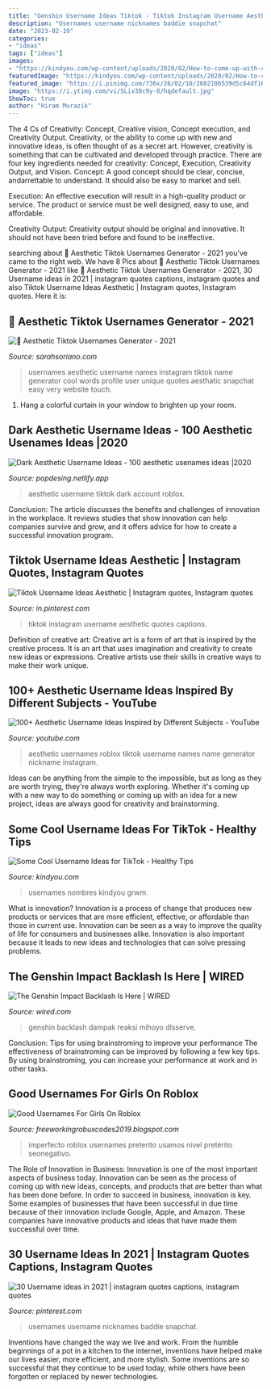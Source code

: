 ```yaml
---
title: "Genshin Username Ideas Tiktok - Tiktok Instagram Username Aesthetic Quotes Captions"
description: "Usernames username nicknames baddie snapchat"
date: "2023-02-19"
categories:
- "ideas"
tags: ["ideas"]
images:
- "https://kindyou.com/wp-content/uploads/2020/02/How-to-come-up-with-cool-usernames-for-TikTok3.jpg"
featuredImage: "https://kindyou.com/wp-content/uploads/2020/02/How-to-come-up-with-cool-usernames-for-TikTok3.jpg"
featured_image: "https://i.pinimg.com/736x/26/02/10/2602106539d5c64df1602f8e951b6fcd.jpg"
image: "https://i.ytimg.com/vi/SLiv38c9y-8/hqdefault.jpg"
ShowToc: true
author: "Hiram Murazik"
---
```



The 4 Cs of Creativity: Concept, Creative vision, Concept execution, and Creativity Output.
Creativity, or the ability to come up with new and innovative ideas, is often thought of as a secret art. However, creativity is something that can be cultivated and developed through practice. There are four key ingredients needed for creativity: Concept, Execution, Creativity Output, and Vision.
Concept: A good concept should be clear, concise, andarrettable to understand. It should also be easy to market and sell.

Execution: An effective execution will result in a high-quality product or service. The product or service must be well designed, easy to use, and affordable.

Creativity Output: Creativity output should be original and innovative. It should not have been tried before and found to be ineffective.

	

		
searching about 🖤 Aesthetic Tiktok Usernames Generator - 2021 you've came to the right web. We have 8 Pics about 🖤 Aesthetic Tiktok Usernames Generator - 2021 like 🖤 Aesthetic Tiktok Usernames Generator - 2021, 30 Username ideas in 2021 | instagram quotes captions, instagram quotes and also Tiktok Username Ideas Aesthetic | Instagram quotes, Instagram quotes. Here it is:
		
    
## 🖤 Aesthetic Tiktok Usernames Generator - 2021

<img loading=lazy src="https://i.pinimg.com/736x/26/02/10/2602106539d5c64df1602f8e951b6fcd.jpg" onerror="this.onerror=null;this.src='https://tse3.mm.bing.net/th?id=OIP.g12p2i3_EeDy1KLGqTY95wHaNK&amp;pid=15.1';" alt="🖤 Aesthetic Tiktok Usernames Generator - 2021">

_Source: sarahsoriano.com_

>usernames aesthetic username names instagram tiktok name generator cool words profile user unique quotes aesthatic snapchat easy very website touch. 

	

1. Hang a colorful curtain in your window to brighten up your room.

    
## Dark Aesthetic Username Ideas - 100 Aesthetic Usenames Ideas |2020

<img loading=lazy src="https://melmagazine.com/wp-content/uploads/2019/07/Screen-Shot-2019-07-02-at-5.22.14-PM.png" onerror="this.onerror=null;this.src='https://tse2.mm.bing.net/th?id=OIP.-NnnA46ZpPZcxIwJKjzF_QHaOu&amp;pid=15.1';" alt="Dark Aesthetic Username Ideas - 100 aesthetic usenames ideas |2020">

_Source: popdesing.netlify.app_

>aesthetic username tiktok dark account roblox. 

	

Conclusion:
The article discusses the benefits and challenges of innovation in the workplace. It reviews studies that show innovation can help companies survive and grow, and it offers advice for how to create a successful innovation program.

    
## Tiktok Username Ideas Aesthetic | Instagram Quotes, Instagram Quotes

<img loading=lazy src="https://i.pinimg.com/736x/90/39/31/903931c066ff2d2e0dd6ce6270a29098.jpg" onerror="this.onerror=null;this.src='https://tse2.mm.bing.net/th?id=OIP.Bm2E3NjwwDmVEPFQ4wwf5gHaHN&amp;pid=15.1';" alt="Tiktok Username Ideas Aesthetic | Instagram quotes, Instagram quotes">

_Source: in.pinterest.com_

>tiktok instagram username aesthetic quotes captions. 

	

Definition of creative art:
Creative art is a form of art that is inspired by the creative process. It is an art that uses imagination and creativity to create new ideas or expressions. Creative artists use their skills in creative ways to make their work unique.

    
## 100+ Aesthetic Username Ideas Inspired By Different Subjects - YouTube

<img loading=lazy src="https://i.ytimg.com/vi/SLiv38c9y-8/hqdefault.jpg" onerror="this.onerror=null;this.src='https://tse4.mm.bing.net/th?id=OIP.FRY04sC7qPIkUpEqK7CRjgHaFj&amp;pid=15.1';" alt="100+ Aesthetic Username Ideas Inspired by Different Subjects - YouTube">

_Source: youtube.com_

>aesthetic usernames roblox tiktok username names name generator nickname instagram. 

	

Ideas can be anything from the simple to the impossible, but as long as they are worth trying, they're always worth exploring. Whether it's coming up with a new way to do something or coming up with an idea for a new project, ideas are always good for creativity and brainstorming.

    
## Some Cool Username Ideas For TikTok - Healthy Tips

<img loading=lazy src="https://kindyou.com/wp-content/uploads/2020/02/How-to-come-up-with-cool-usernames-for-TikTok3.jpg" onerror="this.onerror=null;this.src='https://tse2.mm.bing.net/th?id=OIP.NaHFr1EaENPdbgnRnFfROgHaFc&amp;pid=15.1';" alt="Some Cool Username Ideas for TikTok - Healthy Tips">

_Source: kindyou.com_

>usernames nombres kindyou grwm. 

	

What is innovation?
Innovation is a process of change that produces new products or services that are more efficient, effective, or affordable than those in current use. Innovation can be seen as a way to improve the quality of life for consumers and businesses alike. Innovation is also important because it leads to new ideas and technologies that can solve pressing problems.

    
## The Genshin Impact Backlash Is Here | WIRED

<img loading=lazy src="https://media.wired.com/photos/5fa083dce4fe02a20082e8bc/191:100/w_1280,c_limit/games_culture_genshin.jpg?mbid=social_retweet" onerror="this.onerror=null;this.src='https://tse4.mm.bing.net/th?id=OIP.l8hQNlaFtea2N_VFxJLsfgHaD4&amp;pid=15.1';" alt="The Genshin Impact Backlash Is Here | WIRED">

_Source: wired.com_

>genshin backlash dampak reaksi mihoyo dlsserve. 

	

Conclusion: Tips for using brainstroming to improve your performance
The effectiveness of brainstroming can be improved by following a few key tips. By using brainstroming, you can increase your performance at work and in other tasks.

    
## Good Usernames For Girls On Roblox

<img loading=lazy src="https://lh6.googleusercontent.com/proxy/7ntwWkiR1voI4RHZOfkHJwpgFaogVNvv3jLm_V_lfq_RagAeMJ18Q_Frs8FcPvHfzQlcWXi4JHo0Ue9JcpFR-D4amtS3jC_TLYmlhZc1p_J0Rn8nnBaVOIO1yQUZ9cxO8_hKtrBFy4N62_wP6FZg9LfNTdJl59vkRXQZxC8IrGdefj4MaEKnIsBZNf66leYtECVhdDbzeNcsPXaxXS5MiLM4oKM=w1200-h630-p-k-no-nu" onerror="this.onerror=null;this.src='https://tse4.mm.bing.net/th?id=OIP.hSpI2FbZmPg0IF20aZLukgHaFj&amp;pid=15.1';" alt="Good Usernames For Girls On Roblox">

_Source: freeworkingrobuxcodes2019.blogspot.com_

>imperfecto roblox usernames preterito usamos nivel pretérito seonegativo. 

	

The Role of Innovation in Business:
Innovation is one of the most important aspects of business today. Innovation can be seen as the process of coming up with new ideas, concepts, and products that are better than what has been done before. In order to succeed in business, innovation is key. Some examples of businesses that have been successful in due time because of their innovation include Google, Apple, and Amazon. These companies have innovative products and ideas that have made them successful over time.

    
## 30 Username Ideas In 2021 | Instagram Quotes Captions, Instagram Quotes

<img loading=lazy src="https://i.pinimg.com/236x/ba/04/81/ba04814e8c3ac7eed39cec72348758a8.jpg" onerror="this.onerror=null;this.src='https://tse1.mm.bing.net/th?id=OIP.6h7eVkeiLv2KV8YodS-iQAAAAA&amp;pid=15.1';" alt="30 Username ideas in 2021 | instagram quotes captions, instagram quotes">

_Source: pinterest.com_

>usernames username nicknames baddie snapchat. 

	

Inventions have changed the way we live and work. From the humble beginnings of a pot in a kitchen to the internet, inventions have helped make our lives easier, more efficient, and more stylish. Some inventions are so successful that they continue to be used today, while others have been forgotten or replaced by newer technologies.

